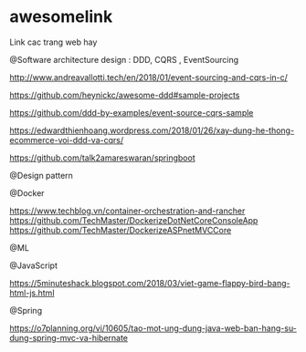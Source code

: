 # awesomelink
Link cac trang web hay

@Software architecture design : DDD, CQRS , EventSourcing

http://www.andreavallotti.tech/en/2018/01/event-sourcing-and-cqrs-in-c/

https://github.com/heynickc/awesome-ddd#sample-projects

https://github.com/ddd-by-examples/event-source-cqrs-sample

https://edwardthienhoang.wordpress.com/2018/01/26/xay-dung-he-thong-ecommerce-voi-ddd-va-cqrs/

https://github.com/talk2amareswaran/springboot


@Design pattern


@Docker

https://www.techblog.vn/container-orchestration-and-rancher
https://github.com/TechMaster/DockerizeDotNetCoreConsoleApp
https://github.com/TechMaster/DockerizeASPnetMVCCore

@ML

@JavaScript

https://5minuteshack.blogspot.com/2018/03/viet-game-flappy-bird-bang-html-js.html

@Spring

https://o7planning.org/vi/10605/tao-mot-ung-dung-java-web-ban-hang-su-dung-spring-mvc-va-hibernate



